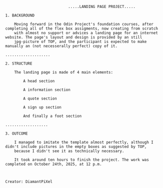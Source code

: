 

								.....LANDING PAGE PROJECT.....

	1. BACKGROUND
		
		Moving forward in the Odin Project's foundation courses, after completing all of the flex box assigments, now creating from scratch
		with almost no support or advices a landing page for an internet website. The page's layout and design is provided by an still 
		jpg-picture of TOP, and the participant is expected to make manually an (not necesserally perfect) copy of it.

	....................

	2. STRUCTURE
		
		The landing page is made of 4 main elements:
			
			A head section
			
			A information section
			
			A quote section

			A sign up section

			And finally a foot section

	...................

	3. OUTCOME

		I managed to imitate the template almost perfectly, although I didn't include pictures in the empty boxes as suggested by TOP, 
		because I didn't see it as technically necessary. 

		It took around ten hours to finish the project. The work was completed on October 24th, 2025, at 12 p.m.

	
	
	Creator: DiamantPiXel

